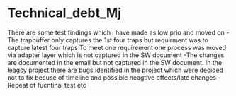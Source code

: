 # Technical_debt_Mj

There are some test findings which i have made as low prio and moved on 
  -The trapbuffer only captures the 1st four traps but requirment was to capture latest four traps
To meet one requirement one process was moved via adapter layer which is not captured in the SW document
  -The changes are documented in the email but not captured in the SW document.
In the leagcy project there are bugs identified in the project which were decided not to fix becuse of timeline and possible neagtive effects/late changes 
  -Repeat of fucntinal test etc 
